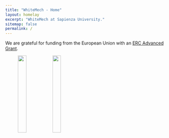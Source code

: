 ```yaml
---
title: "WhiteMech - Home"
layout: homelay
excerpt: "WhiteMech at Sapienza University."
sitemap: false
permalink: /
---
```


We are grateful for funding from the European Union with an [ERC Advanced Grant](https://erc.europa.eu/funding/advanced-grants).
<figure class="fourth">
  <img src="{{ site.url }}{{ site.baseurl }}/static/images/logopic/logo-erc.svg" style="width: 25%">
  <img src="{{ site.url }}{{ site.baseurl }}/static/images/logopic/logo-sapienza.svg" style="width: 25%">
</figure>
